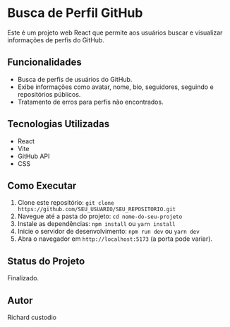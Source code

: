 # Busca de Perfil GitHub

Este é um projeto web React que permite aos usuários buscar e visualizar informações de perfis do GitHub.

## Funcionalidades

- Busca de perfis de usuários do GitHub.
- Exibe informações como avatar, nome, bio, seguidores, seguindo e repositórios públicos.
- Tratamento de erros para perfis não encontrados.

## Tecnologias Utilizadas

- React
- Vite
- GitHub API
- CSS

## Como Executar

1.  Clone este repositório: `git clone https://github.com/SEU_USUARIO/SEU_REPOSITORIO.git`
2.  Navegue até a pasta do projeto: `cd nome-do-seu-projeto`
3.  Instale as dependências: `npm install` ou `yarn install`
4.  Inicie o servidor de desenvolvimento: `npm run dev` ou `yarn dev`
5.  Abra o navegador em `http://localhost:5173` (a porta pode variar).

## Status do Projeto

Finalizado.

## Autor

Richard custodio
